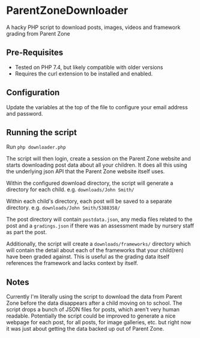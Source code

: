 # ParentZoneDownloader
A hacky PHP script to download posts, images, videos and framework grading from Parent Zone

## Pre-Requisites
* Tested on PHP 7.4, but likely compatible with older versions
* Requires the curl extension to be installed and enabled.

## Configuration
Update the variables at the top of the file to configure your email address and password. 

## Running the script
Run `php downloader.php`

The script will then login, create a session on the Parent Zone website and starts downloading post data about all your children. It does all this using the underlying json API that the Parent Zone website itself uses. 

Within the configured download directory, the script will generate a directory for each child. e.g. `downloads/John Smith/`

Within each child's directory, each post will be saved to a separate directory. e.g. `downloads/John Smith/5388358/`

The post directory will contain `postdata.json`, any media files related to the post and a `gradings.json` if there was an assessment made by nursery staff as part the post.

Additionally, the script will create a `downloads/frameworks/` directory which will contain the detail about each of the frameworks that your child(ren) have been graded against. This is useful as the grading data itself references the framework and lacks context by itself.

## Notes 
Currently I'm literally using the script to download the data from Parent Zone before the data disappears after a child moving on to school. The script drops a bunch of JSON files for posts, which aren't very human readable.  Potentially the script could be improved to generate a nice webpage for each post, for all posts, for image galleries, etc. but right now it was just about getting the data backed up out of Parent Zone. 

